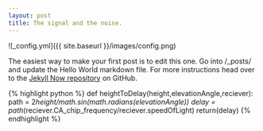 ```yaml
---
layout: post
title: The signal and the noise.
---
```


![_config.yml]({{ site.baseurl }}/images/config.png)

The easiest way to make your first post is to edit this one. Go into /_posts/ and update the Hello World markdown file. For more instructions head over to the [Jekyll Now repository](https://github.com/barryclark/jekyll-now) on GitHub.



{% highlight python %}
def heightToDelay(height,elevationAngle,reciever):
    path = 2*height/math.sin(math.radians(elevationAngle))
    delay = path*(reciever.CA_chip_frequency/reciever.speedOfLight)
    return(delay)
{% endhighlight %}